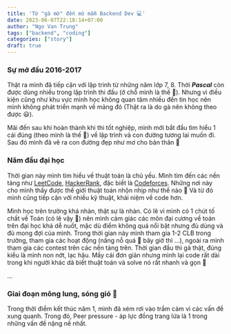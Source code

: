 ```yaml
---
title: 'Từ "gà mờ" đến mò mẫm Backend Dev 💻'
date: 2023-06-07T22:18:14+07:00
author: "Ngo Van Trung"
tags: ["backend", "coding"]
categories: ["story"]
draft: true
---
```


### Sự mở đầu 2016-2017

Thật ra mình đã tiếp cận với lập trình từ những năm lớp 7, 8. Thời **_Pascal_** còn được dùng nhiều trong lập trình thi đấu (ở chỗ mình là thế 👀). Nhưng vì điều kiện cũng như khu vực mình học không quan tâm nhiều đến tin học nên mình không phát triển mạnh về mảng đó (Thật ra là do gà nên không theo được 😃).

Mãi đến sau khi hoàn thành khi thi tốt nghiệp, mình mới bắt đầu tìm hiểu 1 cái đúng (theo mình là thế 🐧) về lập trình và con đường tương lai muốn đi. Sau đó mình đã vẽ ra con đường đẹp như mơ cho bản thân 👀

### Năm đầu đại học

Thời gian này mình tìm hiểu về thuật toán là chủ yếu. Mình tìm đến các nền tảng như [LeetCode](https://leetcode.com/), [HackerRank](https://www.hackerrank.com/), đặc biết là [Codeforces](https://codeforces.com/). Những nơi này cho mình thấy được thế giới thuật toán nhộn nhịp như thế nào 🌊 Và từ đó mình cũng tiếp cận với nhiều kỹ thuật, khái niệm về code hơn.

Mình học trên trường khá nhàn, thật sự là nhàn. Có lẽ vì mình có 1 chút tố chất về Toán (có lẽ vậy 🐳) nên mình cảm giác các môn đại cương về toán trên đại học khá dễ nuốt, mặc dù điểm không quá nổi bật nhưng đủ dùng và đủ mong đợi của mình. Trong thời gian này mình tham gia 1-2 CLB trong trường, tham gia các hoạt động (năng nỗ quá 👀 bây giờ thì ...), ngoài ra mình tham gia các contest trên các nền tảng trên. Thời gian đầu thì gà thật, đúng kiểu là mình non nớt, lạc hậu. Mấy cái đơn giản nhưng mình lại code rất dài trong khi người khác dã biết thuật toán và solve nó rất nhanh và gọn 🤯

...

### Giai đoạn mông lung, sóng gió 🌊

Trong thời điểm kết thúc năm 1, mình đã xém rơi vào trầm cảm vì các vấn đề xung quanh. Trong đó, Peer pressure - áp lực đồng trang lứa là 1 trong những vấn đề nặng nề nhất.
